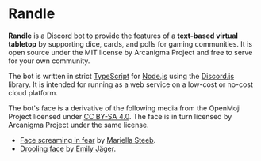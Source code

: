 # Randle

**Randle** is a [Discord](https://discord.com) bot to provide the features of a **text-based virtual tabletop** by supporting dice, cards, and polls for gaming communities. It is open source under the MIT license by Arcanigma Project and free to serve for your own community.

The bot is written in strict [TypeScript](https://www.typescriptlang.org/) for [Node.js](https://nodejs.org/en/) using the [Discord.js](https://discord.js.org) library. It is intended for running as a web service on a low-cost or no-cost cloud platform.

The bot's face is a derivative of the following media from the OpenMoji Project licensed under [CC BY-SA 4.0](https://creativecommons.org/licenses/by-sa/4.0/). The face is in turn licensed by Arcanigma Project under the same license.
+ [Face screaming in fear](https://openmoji.org/library/emoji-1F631/#variant=black) by [Mariella Steeb](https://openmoji.org/about/).
+ [Drooling face](https://openmoji.org/library/emoji-1F924/#variant=black) by [Emily Jäger](https://openmoji.org/about/).
